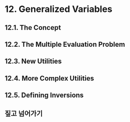 # 12. Generalized Variables

## 12.1. The Concept
## 12.2. The Multiple Evaluation Problem
## 12.3. New Utilities
## 12.4. More Complex Utilities
## 12.5. Defining Inversions
## 짚고 넘어가기